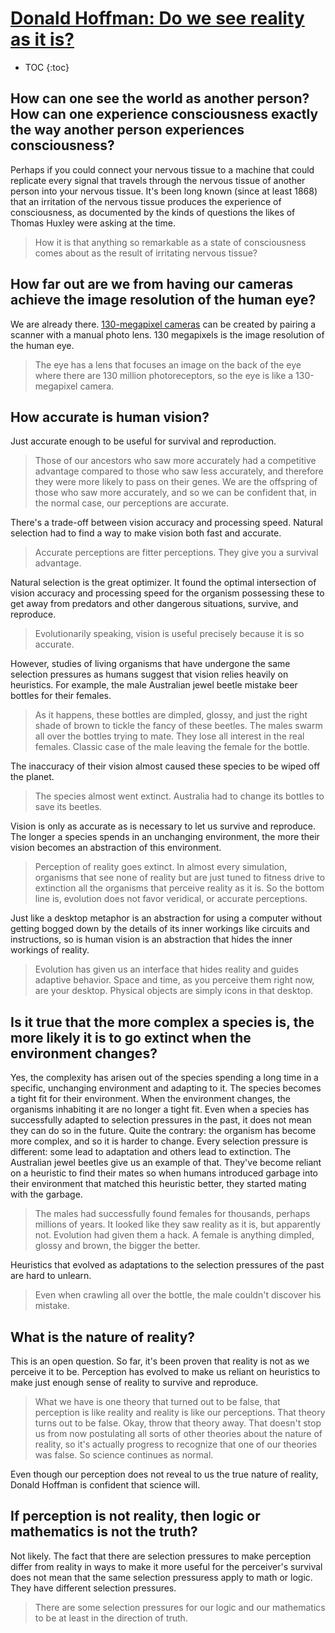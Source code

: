 # [Donald Hoffman: Do we see reality as it is?](https://www.ted.com/talks/donald_hoffman_do_we_see_reality_as_it_is/transcript)

* TOC
{:toc}

## How can one see the world as another person? How can one experience consciousness exactly the way another person experiences consciousness?

Perhaps if you could connect your nervous tissue to a machine that could replicate every signal that travels through the nervous tissue of another person into your nervous tissue. It's been long known (since at least 1868) that an irritation of the nervous tissue produces the experience of consciousness, as documented by the kinds of questions the likes of Thomas Huxley were asking at the time.

> How it is that anything so remarkable as a state of consciousness comes about as the result of irritating nervous tissue?

## How far out are we from having our cameras achieve the image resolution of the human eye?

We are already there. [130-megapixel cameras] can be created by pairing a scanner with a manual photo lens. 130 megapixels is the image resolution of the human eye.

>  The eye has a lens that focuses an image on the back of the eye where there are 130 million photoreceptors, so the eye is like a 130-megapixel camera.

## How accurate is human vision? 

Just accurate enough to be useful for survival and reproduction.

> Those of our ancestors who saw more accurately had a competitive advantage compared to those who saw less accurately, and therefore they were more likely to pass on their genes. We are the offspring of those who saw more accurately, and so we can be confident that, in the normal case, our perceptions are accurate.

There's a trade-off between vision accuracy and processing speed. Natural selection had to find a way to make vision both fast and accurate.

> Accurate perceptions are fitter perceptions. They give you a survival advantage.

Natural selection is the great optimizer. It found the optimal intersection of vision accuracy and processing speed for the organism possessing these to get away from predators and other dangerous situations, survive, and reproduce.

>  Evolutionarily speaking, vision is useful precisely because it is so accurate.

However, studies of living organisms that have undergone the same selection pressures as humans suggest that vision relies heavily on heuristics. For example, the male Australian jewel beetle mistake beer bottles for their females.

> As it happens, these bottles are dimpled, glossy, and just the right shade of brown to tickle the fancy of these beetles. The males swarm all over the bottles trying to mate. They lose all interest in the real females. Classic case of the male leaving the female for the bottle.

The inaccuracy of their vision almost caused these species to be wiped off the planet.

> The species almost went extinct. Australia had to change its bottles to save its beetles.

Vision is only as accurate as is necessary to let us survive and reproduce. The longer a species spends in an unchanging environment, the more their vision becomes an abstraction of this environment.

> Perception of reality goes extinct. In almost every simulation, organisms that see none of reality but are just tuned to fitness drive to extinction all the organisms that perceive reality as it is. So the bottom line is, evolution does not favor veridical, or accurate perceptions.

Just like a desktop metaphor is an abstraction for using a computer without getting bogged down by the details of its inner workings like circuits and instructions, so is human vision is an abstraction that hides the inner workings of reality.

> Evolution has given us an interface that hides reality and guides adaptive behavior. Space and time, as you perceive them right now, are your desktop. Physical objects are simply icons in that desktop.

## Is it true that the more complex a species is, the more likely it is to go extinct when the environment changes?

Yes, the complexity has arisen out of the species spending a long time in a specific, unchanging environment and adapting to it. The species becomes a tight fit for their environment. When the environment changes, the organisms inhabiting it are no longer a tight fit. Even when a species has successfully adapted to selection pressures in the past, it does not mean they can do so in the future. Quite the contrary: the organism has become more complex, and so it is harder to change. Every selection pressure is different: some lead to adaptation and others lead to extinction. The Australian jewel beetles give us an example of that. They've become reliant on a heuristic to find their mates so when humans introduced garbage into their environment that matched this heuristic better, they started mating with the garbage.

> The males had successfully found females for thousands, perhaps millions of years. It looked like they saw reality as it is, but apparently not. Evolution had given them a hack. A female is anything dimpled, glossy and brown, the bigger the better.

Heuristics that evolved as adaptations to the selection pressures of the past are hard to unlearn.

>  Even when crawling all over the bottle, the male couldn't discover his mistake.

## What is the nature of reality? 

This is an open question. So far, it's been proven that reality is not as we perceive it to be. Perception has evolved to make us reliant on heuristics to make just enough sense of reality to survive and reproduce.

> What we have is one theory that turned out to be false, that perception is like reality and reality is like our perceptions. That theory turns out to be false. Okay, throw that theory away. That doesn't stop us from now postulating all sorts of other theories about the nature of reality, so it's actually progress to recognize that one of our theories was false. So science continues as normal.

Even though our perception does not reveal to us the true nature of reality, Donald Hoffman is confident that science will.

## If perception is not reality, then logic or mathematics is not the truth? 

Not likely. The fact that there are selection pressures to make perception differ from reality in ways to make it more useful for the perceiver's survival does not mean that the same selection pressuress apply to math or logic. They have different selection pressures.

> There are some selection pressures for our logic and our mathematics to be at least in the direction of truth.

[130-megapixel cameras]: https://hackaday.com/2009/06/09/130-megapixel-scanner-camera/
